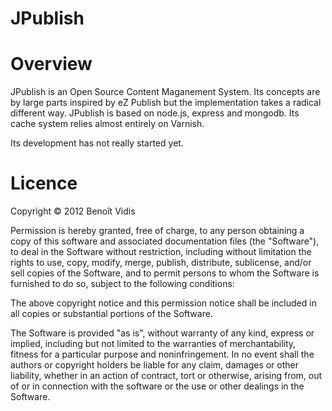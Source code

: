 JPublish
========

Overview
========
JPublish is an Open Source Content Maganement System. Its concepts are by large parts inspired by eZ Publish but the implementation takes a radical different way.
JPublish is based on node.js, express and mongodb. Its cache system relies almost entirely on Varnish.

Its development has not really started yet.



Licence
=======
 Copyright © 2012 Benoît Vidis

Permission is hereby granted, free of charge, to any person obtaining a copy of this software and associated documentation files (the "Software"), to deal in the Software without restriction, including without limitation the rights to use, copy, modify, merge, publish, distribute, sublicense, and/or sell copies of the Software, and to permit persons to whom the Software is furnished to do so, subject to the following conditions:

The above copyright notice and this permission notice shall be included in all copies or substantial portions of the Software.

The Software is provided "as is", without warranty of any kind, express or implied, including but not limited to the warranties of merchantability, fitness for a particular purpose and noninfringement. In no event shall the authors or copyright holders be liable for any claim, damages or other liability, whether in an action of contract, tort or otherwise, arising from, out of or in connection with the software or the use or other dealings in the Software.
